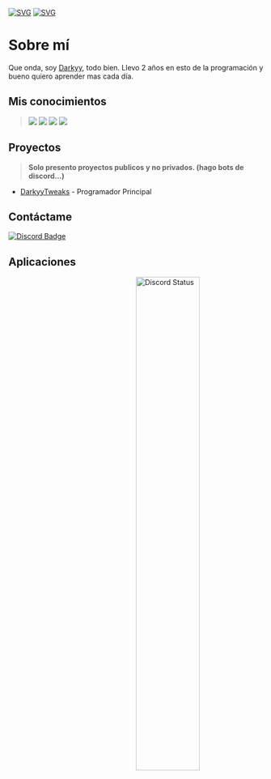 [![SVG](https://readme-typing-svg.demolab.com?font=Unbounded&weight=700&size=30&duration=5000&pause=1000&color=33F741&background=1E42FF00&center=true&width=435&lines=DARKYYZZ)](https://git.io/typing-svg)
[![SVG](https://readme-typing-svg.demolab.com?font=Unbounded&weight=700&pause=1000&color=1D6CF7&background=1E42FF00&center=true&width=435&lines=GITHUB.COM%2FDARKYYZZ)](https://git.io/typing-svg)

# Sobre mí
Que onda, soy [Darkyy](https://guns.lol/darkyy), todo bien. Llevo 2 años en esto de la programación y bueno quiero aprender mas cada día.
## Mis conocimientos
> <a href="https://javascript.com/"><img src="https://img.icons8.com/color/30/000000/javascript.png"/></a> 
<a href="https://nodejs.org/en/"><img src="https://img.icons8.com/windows/30/4caf50/node-js.png"/></a> 
<a href="https://python.org/"><img src="https://img.icons8.com/color/30/000000/python.png"/></a> 
<a href="https://lua.org/"><img src="https://i.imgur.com/9k4BkxP.png"/></a> 
## Proyectos
> **Solo presento proyectos publicos y no privados. (hago bots de discord...)**
- [DarkyyTweaks](https://dsc.gg/darkyytweaks) - Programador Principal

## Contáctame
<a href="https://discord.com/users/1099793429258567921"><img src="https://img.shields.io/badge/-Discord-000000?style=flat-square&labelColor=000000&logo=discord&logoColor=5568f2&link=https://discord.com/users/461273822360895491" alt="Discord Badge"/></a>

## Aplicaciones
<a href="https://discord.com/users/1099793429258567921" target="_blank">
<img width="50%" align="right" alt="Discord Status" src="https://lanyard.cnrad.dev/api/1099793429258567921?bg=1f1f1f&borderRadius=5px">
